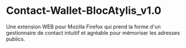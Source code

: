 # Contact-Wallet-BlocAtylis_v1.0
Une extension WEB pour Mozilla Firefox qui prend la forme d'un gestionnaire de contact intuitif et agréable pour mémoriser les adresses publics.
